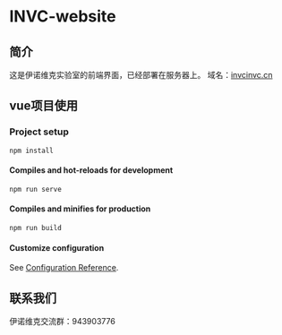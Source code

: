 # INVC-website

## 简介
这是伊诺维克实验室的前端界面，已经部署在服务器上。
域名：[invcinvc.cn](http://www.invcinvc.cn)

## vue项目使用

### Project setup
```
npm install
```

#### Compiles and hot-reloads for development
```
npm run serve
```

#### Compiles and minifies for production
```
npm run build
```

#### Customize configuration
See [Configuration Reference](https://cli.vuejs.org/config/).

## 联系我们
伊诺维克交流群：943903776